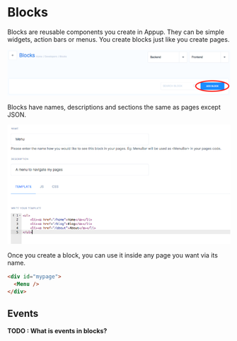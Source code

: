 # Blocks
Blocks are reusable components you create in Appup. They can be simple widgets, action bars or menus. You create blocks just like you create pages.

![Add Block](./addblock.png)

Blocks have names, descriptions and sections the same as pages except JSON.

![Block](./block.png)

Once you create a block, you can use it inside any page you want via its name.

```html
<div id="mypage">
  <Menu />
</div>
```
## Events
**TODO : What is events in blocks?**
